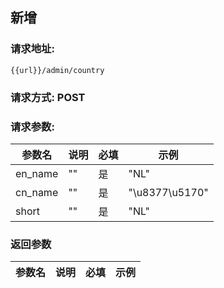 ## 新增
### 请求地址:
```
{{url}}/admin/country
```
### 请求方式: POST  
### 请求参数:  

|参数名|说明|必填|示例|  
 |---|---|---|---|  
|en_name|""|是|"NL"|  
|cn_name|""|是|"\u8377\u5170"|  
|short|""|是|"NL"|  
### 返回参数  

|参数名|说明|必填|示例|  
 |---|---|---|---|  
